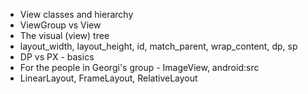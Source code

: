 - View classes and hierarchy
- ViewGroup vs View
- The visual (view) tree
- layout_width, layout_height, id, match_parent, wrap_content, dp, sp
- DP vs PX - basics
- For the people in Georgi's group - ImageView, android:src
- LinearLayout, FrameLayout, RelativeLayout
